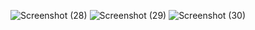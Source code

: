 ![Screenshot (28)](https://user-images.githubusercontent.com/84285348/147738468-080cd942-6dd0-4186-b3c4-c2fa0a512c9e.png?raw=true)
![Screenshot (29)](https://user-images.githubusercontent.com/84285348/147738508-fa623e47-92e3-4488-80fa-991c8bc5908d.png?raw=true)
![Screenshot (30)](https://user-images.githubusercontent.com/84285348/147738511-2ba0f2ed-681d-4116-a91f-666857644e5c.png?raw=true)
